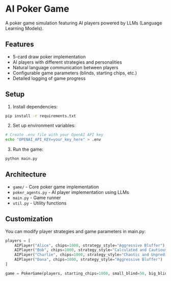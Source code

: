 # AI Poker Game

A poker game simulation featuring AI players powered by LLMs (Language Learning Models).

## Features

- 5-card draw poker implementation
- AI players with different strategies and personalities
- Natural language communication between players
- Configurable game parameters (blinds, starting chips, etc.)
- Detailed logging of game progress

## Setup

1. Install dependencies:
```bash
pip install -r requirements.txt
```

2. Set up environment variables:
```bash
# Create .env file with your OpenAI API key
echo "OPENAI_API_KEY=your_key_here" > .env
```

3. Run the game:
```bash
python main.py
```

## Architecture

- `game/` - Core poker game implementation
- `poker_agents.py` - AI player implementation using LLMs
- `main.py` - Game runner
- `util.py` - Utility functions

## Customization

You can modify player strategies and game parameters in main.py:

```python
players = [
    AIPlayer("Alice", chips=1000, strategy_style="Aggressive Bluffer"),
    AIPlayer("Bob", chips=1000, strategy_style="Calculated and Cautious"),
    AIPlayer("Charlie", chips=1000, strategy_style="Chaotic and Unpredictable"),
    AIPlayer("Dana", chips=1000, strategy_style="Aggressive Bluffer")
]

game = PokerGame(players, starting_chips=1000, small_blind=50, big_blind=100)
```
